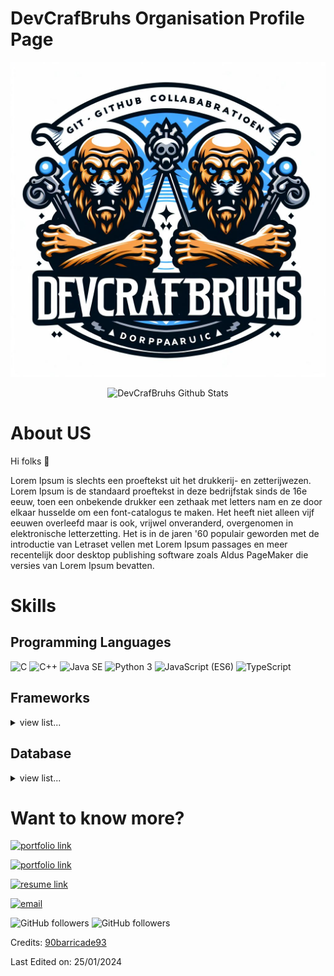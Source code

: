 # DevCrafBruhs Organisation Profile Page

<p align="center">
    <img src="OIG.jpg" alt="DevCrafBruhs Logo" />
</p>
<p align="center">
    <img src="https://github-readme-stats.vercel.app/api?username=DevCrafBruhs&show_icons=true&count_private=true&theme=dark" alt="DevCrafBruhs Github Stats" />
</p>

# About US

Hi folks :wave:

Lorem Ipsum is slechts een proeftekst uit het drukkerij- en zetterijwezen. Lorem Ipsum is de standaard proeftekst in deze bedrijfstak sinds de 16e eeuw, toen een onbekende drukker een zethaak met letters nam en ze door elkaar husselde om een font-catalogus te maken. Het heeft niet alleen vijf eeuwen overleefd maar is ook, vrijwel onveranderd, overgenomen in elektronische letterzetting. Het is in de jaren '60 populair geworden met de introductie van Letraset vellen met Lorem Ipsum passages en meer recentelijk door desktop publishing software zoals Aldus PageMaker die versies van Lorem Ipsum bevatten.

# Skills

## Programming Languages

<img src="https://img.shields.io/badge/C-lightgrey" alt="C" /> <img src="https://img.shields.io/badge/C++-ff69b4" alt="C++" /> <img src="https://img.shields.io/badge/Java SE-important" alt="Java SE" /> <img src="https://img.shields.io/badge/Python 3-informational" alt="Python 3" /> <img src="https://img.shields.io/badge/JavaScript (ES6)-brightgreen" alt="JavaScript (ES6)" /> <img src="https://img.shields.io/badge/TypeScript-yellow" alt="TypeScript" />

<!-- * C/C++
* Java SE
* Python 3
* JavaScript (ES6)
* TypeScript -->

## Frameworks

<details>
    <summary>view list...</summary>
    <ul>
        <li>MEAN</li>
        <li>MERN</li>
        <li>Angular</li>
        <li>React</li>
        <li>React Native</li>
        <li>Redux</li>
        <li>Node.js</li>
        <li>Ionic 3 & 4</li>
        <li>Mongo DB</li>
        <li>Android</li>
    </ul>
</details>

## Database

<details>
    <summary>view list...</summary>
    <ul>
        <li>MongoDB</li>
        <li>MySQL</li>
    </ul>
</details>

# Want to know more?

<!-- My Portfolio: [https://google.com) -->

[<img alt="portfolio link" src="https://img.shields.io/badge/My%20Portfolio-https%3A%2F%2Fgoogle.com-brightgreen" />](https://google.com)

[<img alt="portfolio link" src="https://img.shields.io/badge/My%20Blogs-https%3A%2F%2Fgoogle.com-red" />](https://google.com)

[<img alt="resume link" src="https://img.shields.io/badge/My%20CV-Download%20my%20Resume-blue" />](https://google.com)

[<img alt="email" src="https://img.shields.io/badge/Email%20me-Raymonddevries98%40gmail.com-orange" />](mailto:Raymonddevriesgmail.com)

<img alt="GitHub followers" src="https://img.shields.io/github/followers/90barricade93?label=Follow%20Me&style=social" />

<img alt="GitHub followers" src="https://img.shields.io/github/followers/Freezler?label=Follow%20Me&style=social" />

Credits: [90barricade93](https://github.com/90barricade93)

Last Edited on: 25/01/2024
